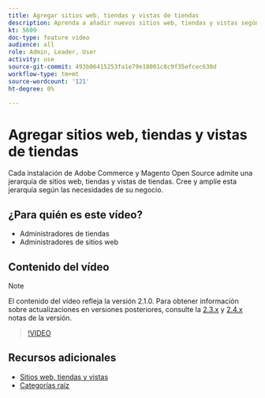```yaml
---
title: Agregar sitios web, tiendas y vistas de tiendas
description: Aprenda a añadir nuevos sitios web, tiendas y vistas según las necesidades de su negocio.
kt: 5609
doc-type: feature video
audience: all
role: Admin, Leader, User
activity: use
source-git-commit: 493b06415253fa1e79e18001c8c9f35efcec630d
workflow-type: tm+mt
source-wordcount: '121'
ht-degree: 0%

---
```



# Agregar sitios web, tiendas y vistas de tiendas

Cada instalación de Adobe Commerce y Magento Open Source admite una jerarquía de sitios web, tiendas y vistas de tiendas. Cree y amplíe esta jerarquía según las necesidades de su negocio.

## ¿Para quién es este vídeo?

- Administradores de tiendas
- Administradores de sitios web

## Contenido del vídeo

>[!NOTE]
>
>El contenido del vídeo refleja la versión 2.1.0. Para obtener información sobre actualizaciones en versiones posteriores, consulte la [2.3.x](https://devdocs.magento.com/guides/v2.3/release-notes/bk-release-notes.html) y [2.4.x](https://devdocs.magento.com/guides/v2.4/release-notes/bk-release-notes.html) notas de la versión.

>[!VIDEO](https://video.tv.adobe.com/v/35787?quality=12&learn=on)

## Recursos adicionales

- [Sitios web, tiendas y vistas](https://docs.magento.com/user-guide/stores/websites-stores-views.html)
- [Categorías raíz](https://docs.magento.com/user-guide/catalog/category-root.html)
